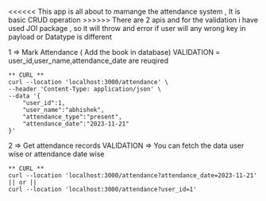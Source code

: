 <<<<<< This app is all about to mamange the attendance system , It is basic CRUD operation >>>>>>
 There are 2 apis and for the validation i have used JOI package , so it will throw and error if user will any wrong key in payload or Datatype is different

1 => Mark Attendance ( Add the book in database)
    VALIDATION =  user_id,user_name,attendance_date are reuqired

    ** CURL ** 
    curl --location 'localhost:3000/attendance' \
    --header 'Content-Type: application/json' \
    --data '{
        "user_id":1,
        "user_name":"abhishek",
        "attendance_type":"present",
        "attendance_date":"2023-11-21"
    }'

2 => Get attendance records 
    VALIDATION =>  You can fetch the data user wise or attendance date wise

    ** CURL ** 
    curl --location 'localhost:3000/attendance?attendance_date=2023-11-21'
    || or ||
    curl --location 'localhost:3000/attendance?user_id=1'
